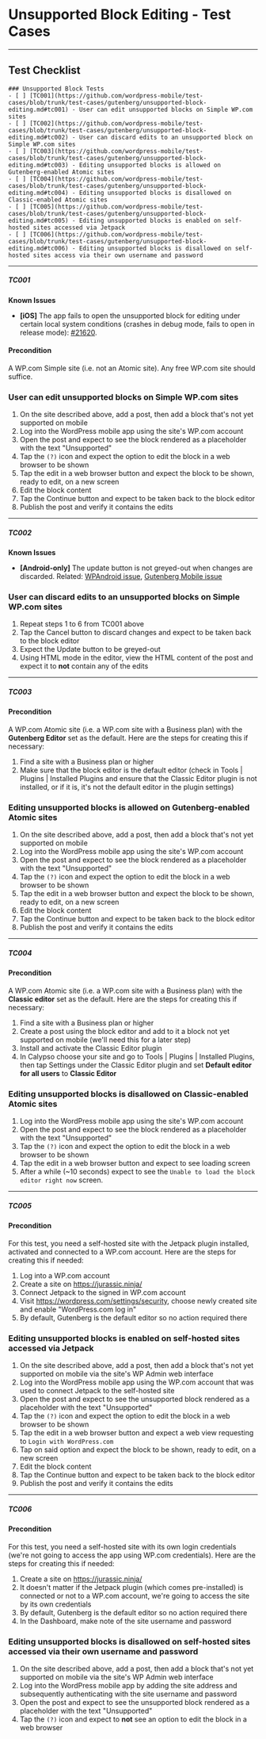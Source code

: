 # Unsupported Block Editing - Test Cases

--------------------------------------------------------------------------------
## Test Checklist
```
### Unsupported Block Tests
- [ ] [TC001](https://github.com/wordpress-mobile/test-cases/blob/trunk/test-cases/gutenberg/unsupported-block-editing.md#tc001) - User can edit unsupported blocks on Simple WP.com sites
- [ ] [TC002](https://github.com/wordpress-mobile/test-cases/blob/trunk/test-cases/gutenberg/unsupported-block-editing.md#tc002) - User can discard edits to an unsupported block on Simple WP.com sites
- [ ] [TC003](https://github.com/wordpress-mobile/test-cases/blob/trunk/test-cases/gutenberg/unsupported-block-editing.md#tc003) - Editing unsupported blocks is allowed on Gutenberg-enabled Atomic sites
- [ ] [TC004](https://github.com/wordpress-mobile/test-cases/blob/trunk/test-cases/gutenberg/unsupported-block-editing.md#tc004) - Editing unsupported blocks is disallowed on Classic-enabled Atomic sites
- [ ] [TC005](https://github.com/wordpress-mobile/test-cases/blob/trunk/test-cases/gutenberg/unsupported-block-editing.md#tc005) - Editing unsupported blocks is enabled on self-hosted sites accessed via Jetpack
- [ ] [TC006](https://github.com/wordpress-mobile/test-cases/blob/trunk/test-cases/gutenberg/unsupported-block-editing.md#tc006) - Editing unsupported blocks is disallowed on self-hosted sites access via their own username and password
```
--------------------------------------------------------------------------------

##### TC001

**Known Issues**
-  **[iOS]** The app fails to open the unsupported block for editing under certain local system conditions (crashes in debug mode, fails to open in release mode): [#21620](https://github.com/wordpress-mobile/WordPress-iOS/issues/21620).

#### Precondition

A WP.com Simple site (i.e. not an Atomic site). Any free WP.com site should suffice.

### User can edit unsupported blocks on Simple WP.com sites

1. On the site described above, add a post, then add a block that's not yet supported on mobile
2. Log into the WordPress mobile app using the site's WP.com account
3. Open the post and expect to see the block rendered as a placeholder with the text "Unsupported"
4. Tap the `(?)` icon and expect the option to edit the block in a web browser to be shown
5. Tap the edit in a web browser button and expect the block to be shown, ready to edit, on a new screen
6. Edit the block content
7. Tap the Continue button and expect to be taken back to the block editor
8. Publish the post and verify it contains the edits

--------------------------------------------------------------------------------

##### TC002

**Known Issues**
-  **[Android-only]** The update button is not greyed-out when changes are discarded. Related: [WPAndroid issue](https://github.com/wordpress-mobile/WordPress-Android/issues/13169), [Gutenberg Mobile issue](https://github.com/wordpress-mobile/gutenberg-mobile/issues/2714)

### User can discard edits to an unsupported blocks on Simple WP.com sites

1. Repeat steps 1 to 6 from TC001 above
2. Tap the Cancel button to discard changes and expect to be taken back to the block editor
3. Expect the Update button to be greyed-out
4. Using HTML mode in the editor, view the HTML content of the post and expect it to **not** contain any of the edits

--------------------------------------------------------------------------------

##### TC003

#### Precondition

A WP.com Atomic site (i.e. a WP.com site with a Business plan) with the **Gutenberg Editor** set as the default. Here are the steps for creating this if necessary:

1. Find a site with a Business plan or higher
2. Make sure that the block editor is the default editor (check in Tools | Plugins | Installed Plugins and ensure that the Classic Editor plugin is not installed, or if it is, it's not the default editor in the plugin settings)

### Editing unsupported blocks is allowed on Gutenberg-enabled Atomic sites

1. On the site described above, add a post, then add a block that's not yet supported on mobile
2. Log into the WordPress mobile app using the site's WP.com account
3. Open the post and expect to see the block rendered as a placeholder with the text "Unsupported"
4. Tap the `(?)` icon and expect the option to edit the block in a web browser to be shown
5. Tap the edit in a web browser button and expect the block to be shown, ready to edit, on a new screen
6. Edit the block content
7. Tap the Continue button and expect to be taken back to the block editor
8. Publish the post and verify it contains the edits

--------------------------------------------------------------------------------

##### TC004

#### Precondition

A WP.com Atomic site (i.e. a WP.com site with a Business plan) with the **Classic editor** set as the default. Here are the steps for creating this if necessary:

1. Find a site with a Business plan or higher
2. Create a post using the block editor and add to it a block not yet supported on mobile (we'll need this for a later step)
3. Install and activate the Classic Editor plugin
4. In Calypso choose your site and go to Tools | Plugins | Installed Plugins, then tap Settings under the Classic Editor plugin and set **Default editor for all users** to **Classic Editor**

### Editing unsupported blocks is disallowed on Classic-enabled Atomic sites

1. Log into the WordPress mobile app using the site's WP.com account
2. Open the post and expect to see the block rendered as a placeholder with the text "Unsupported"
3. Tap the `(?)` icon and expect the option to edit the block in a web browser to be shown
4. Tap the edit in a web browser button and expect to see loading screen
5. After a while (~10 seconds) expect to see the `Unable to load the block editor right now` screen.

--------------------------------------------------------------------------------

##### TC005

#### Precondition

For this test, you need a self-hosted site with the Jetpack plugin installed, activated and connected to a WP.com account. Here are the steps for creating this if needed:

1. Log into a WP.com account
1. Create a site on https://jurassic.ninja/
2. Connect Jetpack to the signed in WP.com account 
3. Visit https://wordpress.com/settings/security, choose newly created site and enable "WordPress.com log in"
4. By default, Gutenberg is the default editor so no action required there

### Editing unsupported blocks is enabled on self-hosted sites accessed via Jetpack

1. On the site described above, add a post, then add a block that's not yet supported on mobile via the site's WP Admin web interface
2. Log into the WordPress mobile app using the WP.com account that was used to connect Jetpack to the self-hosted site
3. Open the post and expect to see the unsupported block rendered as a placeholder with the text "Unsupported"
4. Tap the `(?)` icon and expect the option to edit the block in a web browser to be shown 
5. Tap the edit in a web browser button and expect a web view requesting to `Login with WordPress.com`
6. Tap on said option and expect the block to be shown, ready to edit, on a new screen
7. Edit the block content
8. Tap the Continue button and expect to be taken back to the block editor
9. Publish the post and verify it contains the edits

--------------------------------------------------------------------------------

##### TC006

#### Precondition

For this test, you need a self-hosted site with its own login credentials (we're not going to access the app using WP.com credentials). Here are the steps for creating this if needed:

1. Create a site on https://jurassic.ninja/
2. It doesn't matter if the Jetpack plugin (which comes pre-installed) is connected or not to a WP.com account, we're going to access the site by its own credentials
3. By default, Gutenberg is the default editor so no action required there
4. In the Dashboard, make note of the site username and password

### Editing unsupported blocks is disallowed on self-hosted sites accessed via their own username and password

1. On the site described above, add a post, then add a block that's not yet supported on mobile via the site's WP Admin web interface
2. Log into the WordPress mobile app by adding the site address and subsequently authenticating with the site username and password
3. Open the post and expect to see the unsupported block rendered as a placeholder with the text "Unsupported"
4. Tap the `(?)` icon and expect to **not** see an option to edit the block in a web browser
